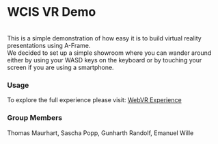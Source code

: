 # WCIS VR Demo

<br>This is a simple demonstration of how easy it is to build virtual reality presentations using A-Frame.</b>
<br>We decided to set up a simple showroom where you can wander around either by using your WASD keys on the keyboard or by touching your screen if you are using a smartphone.</br>

### Usage

To explore the full experience please visit: [WebVR Experience](https://tmaurhart.github.io/webvr/)

### Group Members

Thomas Maurhart, Sascha Popp, Gunharth Randolf, Emanuel Wille
